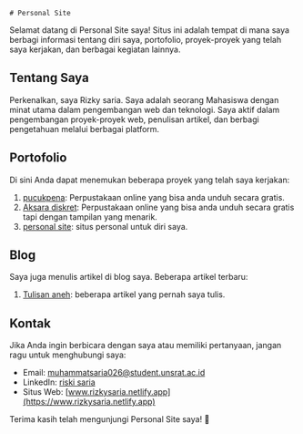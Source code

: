     # Personal Site

Selamat datang di Personal Site saya! Situs ini adalah tempat di mana saya berbagi informasi tentang diri saya, portofolio, proyek-proyek yang telah saya kerjakan, dan berbagai kegiatan lainnya.

## Tentang Saya

Perkenalkan, saya Rizky saria. Saya adalah seorang Mahasiswa dengan minat utama dalam pengembangan web dan teknologi. Saya aktif dalam pengembangan proyek-proyek web, penulisan artikel, dan berbagi pengetahuan melalui berbagai platform.

## Portofolio

Di sini Anda dapat menemukan beberapa proyek yang telah saya kerjakan:

1. [pucukpena](https://pucukpena.my.id/): Perpustakaan online yang bisa anda unduh secara gratis.
2. [Aksara diskret](https://akasaradiskret.org/): Perpustakaan online yang bisa anda unduh secara gratis tapi dengan tampilan yang menarik.
3. [personal site](https://rizkysaria.netlify.app/): situs personal untuk diri saya.

## Blog

Saya juga menulis artikel di blog saya. Beberapa artikel terbaru:

1. [Tulisan aneh](https://riskisaria.blogspot.com/): beberapa artikel yang pernah saya tulis.

## Kontak

Jika Anda ingin berbicara dengan saya atau memiliki pertanyaan, jangan ragu untuk menghubungi saya:

- Email: [muhammatsaria026@student.unsrat.ac.id](mailto:muhammatsaria026@student.unsrat.ac.id)
- LinkedIn: [riski saria](https://www.linkedin.com/in/riski-saria-585a41257/)
- Situs Web: [www.rizkysaria.netlify.app](https://www.rizkysaria.netlify.app)

Terima kasih telah mengunjungi Personal Site saya! 🚀
